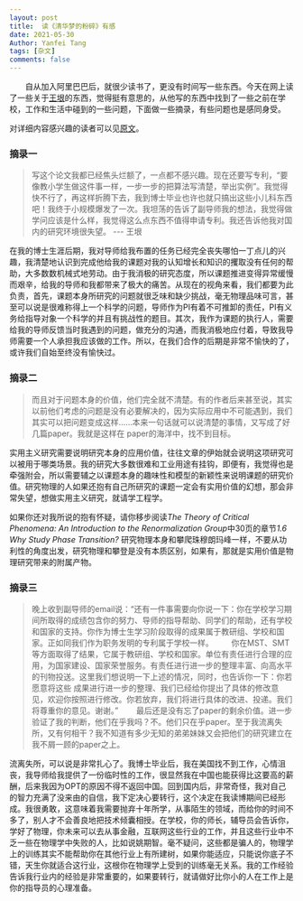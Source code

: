 ```yaml
---
layout: post
title:  读《清华梦的粉碎》有感
date: 2021-05-30
Author: Yanfei Tang
tags: [杂文]
comments: false
---
```


&emsp;&emsp;自从加入阿里巴巴后，就很少读书了，更没有时间写一些东西。今天在网上读了一些关于[王垠](https://blog.csdn.net/e6894853/article/details/7881102)的东西，觉得挺有意思的，从他写的东西中找到了一些之前在学校，工作和生活中碰到的一些问题，下面做一些摘录，有些问题也是感同身受。

<!-- more -->

对详细内容感兴趣的读者可以见[原文](https://blog.csdn.net/e6894853/article/details/7881102)。



### 摘录一

> 写这个论文我都已经焦头烂额了，一点都不感兴趣。现在还要写专利，“要像教小学生做这件事一样，一步一步的把算法写清楚，举出实例”。我觉得快不行了，再这样折腾下去，我到博士毕业也许也就只搞出这些小儿科东西吧！我终于小规模爆发了一次。我坦荡的告诉了副导师我的想法，我觉得做学问应该是什么样，我觉得这么点东西不值得申请专利。我还告诉他我对国内的研究环境很失望。 --- 王垠

在我的博士生涯后期，我对导师给我布置的任务已经完全丧失哪怕一丁点儿的兴趣，我清楚地认识到完成他给我的课题对我的认知增长和知识的攫取没有任何的帮助，大多数数机械式地劳动。由于我消极的研究态度，所以课题推进变得异常缓慢而艰辛，给我的导师和我都带来了极大的痛苦。从现在的视角来看，我们都要为此负责，首先，课题本身所研究的问题就很乏味和缺少挑战，毫无物理品味可言，甚至可以说是很难称得上一个科学的问题，导师作为PI有着不可推卸的责任，PI有义务给指导对象一个科学的并且有挑战性的题目。其次，我作为课题的执行人，需要给我的导师反馈当时我遇到的问题，做充分的沟通，而我消极地应付着，导致我导师需要一个人承担我应该做的工作。所以，在我们合作的后期是非常不愉快的了，或许我们自始至终没有愉快过。



### 摘录二

> 而且对于问题本身的价值，他们完全就不清楚。有的作者后来甚至说，其实以前他们考虑的问题是没有必要解决的，因为实际应用中不可能遇到，我们其实可以把问题变成这样……本来一句话就可以说清楚的事情，又写成了好几篇paper。我就是这样在 paper的海洋中，找不到目标。
>

实用主义研究需要说明研究本身的应用价值，往往文章的伊始就会说明这项研究可以被用于哪类场景。我的研究大多数很难和工业用途有挂钩，即便有，我觉得也是牵强附会，所以需要辅之以课题本身的趣味性和模型的新颖性来说明课题的研究价值。研究物理的人如果还抱有自己所研究的课题一定会有实用价值的幻想，那会非常失望，想做实用主义研究，就请学工程学。

如果你还对我所说的抱有怀疑，请你移步阅读*The Theory of Critical Phenomena: An Introduction to the Renormalization Group*中30页的章节*1.6 Why Study Phase Transition?* 研究物理本身和攀爬珠穆朗玛峰一样，不要从功利性的角度出发，研究物理和攀登是没有本质区别，如果有，那就是实用价值是物理研究带来的附属产物。



### 摘录三

> 晚上收到副导师的email说：“还有一件事需要向你说一下：你在学校学习期间所取得的成绩包含你的努力、导师的指导帮助、同学们的帮助，还有学校和国家的支持。你作为博士生学习阶段取得的成果属于教研组、学校和国家。正如同我们作为职务发明的专利属于学校一样。
> 　　你在MST、SMT等方面取得了结果，它属于教研组、学校和国家。单位有责任进行合理的应用，为国家建设、国家荣誉服务。有责任进行进一步的整理丰富、向高水平的刊物投送。这里我们想说明一下上述的情况，同时，也告诉你一下：你若愿意将这些 成果进行进一步的整理、我们已经给你提出了具体的修改意见，欢迎你按照进行修改。你若放弃，我们将进行具体的改进、投递。我们将尊重你的意见。谢谢。”
> 　　最后还是没有忘了paper的剩余价值。进一步验证了我的判断，他们在乎我吗？不。他们只在乎paper。至于我流离失所，又有何相干？我不知道有多少无知的弟弟妹妹又会把他们的研究建立在我不屑一顾的paper之上。

流离失所，可以说是非常扎心了。我博士毕业后，我在美国找不到工作，心情沮丧，我导师给我提供了一份临时性的工作，很显然我在中国也能获得比这要高的薪酬，后来我因为OPT的原因不得不返回中国。回到国内后，非常奇怪，我对自己的智力充满了没来由的自信，我下定决心要转行，这个决定在我读博期间已经形成。我很勇敢，这意味着我需要抛弃十年所学，从事陌生的领域，而给你的时间不多了，别人才不会善良地把技术倾囊相授。在学校，你的师长，辅导员会告诉你，学好了物理，你未来可以去从事金融，互联网这些行业的工作，并且这些行业中不乏一些在物理学中失败的人，比如说姚期智。毫不疑问，这些都是骗人的，物理学上的训练其实不能帮助你在其他行业上有所建树，如果你能适应，只能说你底子不错，天生你就适合这行业，这根你在物理学上受到的训练毫无关系。我的工作经验告诉我行业内的经验是非常重要的，如果要转行，就请做好比你小的人在工作上是你的指导员的心理准备。













